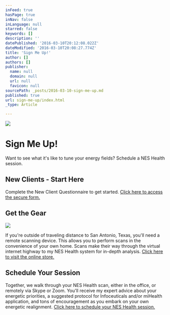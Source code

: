 ```yaml
---
inFeed: true
hasPage: true
inNav: false
inLanguage: null
starred: false
keywords: []
description: ''
datePublished: '2016-03-10T20:12:08.022Z'
dateModified: '2016-03-10T20:08:27.774Z'
title: 'Sign Me Up!'
author: []
authors: []
publisher:
  name: null
  domain: null
  url: null
  favicon: null
sourcePath: _posts/2016-03-10-sign-me-up.md
published: true
url: sign-me-up/index.html
_type: Article

---
```

![](https://the-grid-user-content.s3-us-west-2.amazonaws.com/6bdf7604-5f08-45fb-b634-2fd7caf2da32.jpg)

# Sign Me Up!

Want to see what it's like to tune your energy fields? Schedule a NES Health session.

## New Clients - Start Here

Complete the New Client Questionnaire to get started. [Click here to access the secure form.][0]

## Get the Gear
![](https://the-grid-user-content.s3-us-west-2.amazonaws.com/16c69832-768a-4e8a-935b-d2a1c852f435.jpg)

If you're outside of traveling distance to San Antonio, Texas, you'll need a remote scanning device. This allows you to perform scans in the convenience of your own home. Scans make their way through the virtual internet highway to my NES Health system for in-depth analysis. [Click here to visit the online store.][1]

## Schedule Your Session

Together, we walk through your NES Health scan, either in the office, or remotely via Skype or Zoom. You'll receive my expert advice about your energetic priorities, a suggested protocol for Infoceuticals and/or miHealth application, and tons of encouragement as you embark on your own energetic realignment. [Click here to schedule your NES Health session.][2]

[0]: https://form.jotform.com/60683962843163
[1]: http://tuneyourvibe-com.3dcartstores.com/Remote-Scanning-Devices_c_11.html
[2]: http://my.setmore.com/bookingpage/a6241876-6ca1-4c37-88f0-2d5dd8b07fe6